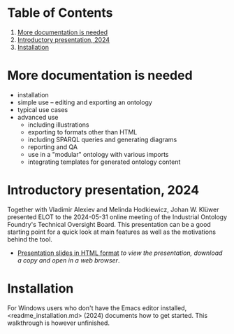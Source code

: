 
# Table of Contents

1.  [More documentation is needed](#org0681f24)
2.  [Introductory presentation, 2024](#org912b2b4)
3.  [Installation](#orgce65bcb)



<a id="org0681f24"></a>

# More documentation is needed

-   installation
-   simple use &#x2013; editing and exporting an ontology
-   typical use cases
-   advanced use
    -   including illustrations
    -   exporting to formats other than HTML
    -   including SPARQL queries and generating diagrams
    -   reporting and QA
    -   use in a "modular" ontology with various imports
    -   integrating templates for generated ontology content


<a id="org912b2b4"></a>

# Introductory presentation, 2024

Together with Vladimir Alexiev and Melinda Hodkiewicz, Johan W. Klüwer presented ELOT to the 2024-05-31 online meeting of the Industrial Ontology Foundry's Technical Oversight Board.
This presentation can be a good starting point for a quick look at main features as well as the motivations behind the tool.

-   [Presentation slides in HTML format](20240525T181908--elot-presented-to-iof-tob__elot_emacs_iof.html) *to view the presentation, download a copy and open in a web browser*.


<a id="orgce65bcb"></a>

# Installation

For Windows users who don't have the Emacs editor installed, <readme_installation.md> (2024) documents how to get started. This walkthrough is however unfinished.

